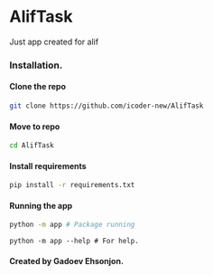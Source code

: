 # AlifTask

Just app created for alif

### Installation.

#### Clone the repo
```bash
git clone https://github.com/icoder-new/AlifTask
```

#### Move to repo

```bash
cd AlifTask
```

#### Install requirements
```bash
pip install -r requirements.txt
```

#### Running the app

```bash
python -m app # Package running
```

```
python -m app --help # For help.
```

#### Created by Gadoev Ehsonjon.
